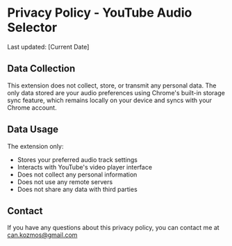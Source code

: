 # Privacy Policy - YouTube Audio Selector

Last updated: [Current Date]

## Data Collection

This extension does not collect, store, or transmit any personal data. The only data stored are your audio preferences using Chrome's built-in storage sync feature, which remains locally on your device and syncs with your Chrome account.

## Data Usage

The extension only:
- Stores your preferred audio track settings
- Interacts with YouTube's video player interface
- Does not collect any personal information
- Does not use any remote servers
- Does not share any data with third parties

## Contact

If you have any questions about this privacy policy, you can contact me at can.kozmos@gmail.com

